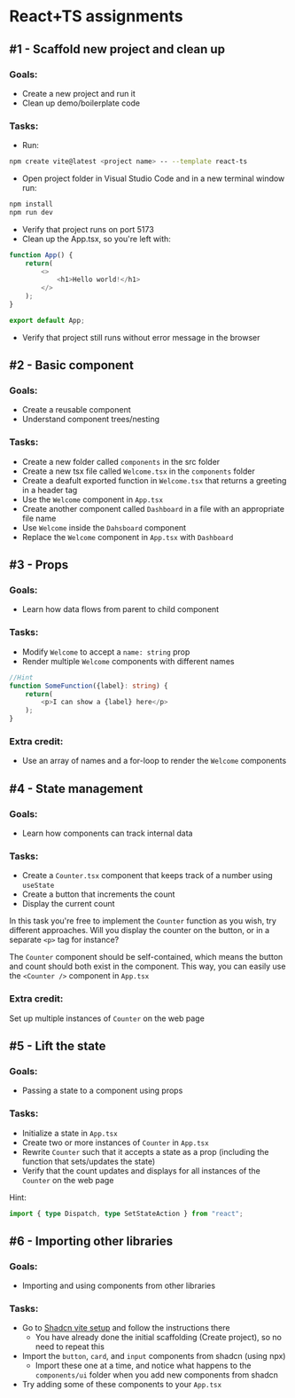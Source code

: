# React+TS assignments

## #1 - Scaffold new project and clean up

### Goals:
- Create a new project and run it
- Clean up demo/boilerplate code

### Tasks:
- Run:
```bash
npm create vite@latest <project name> -- --template react-ts
```
- Open project folder in Visual Studio Code and in a new terminal window run:
```bash
npm install
npm run dev
```
- Verify that project runs on port 5173
- Clean up the App.tsx, so you're left with:
```ts
function App() {
    return(
        <>
            <h1>Hello world!</h1>
        </>
    );
}

export default App;
```
- Verify that project still runs without error message in the browser

## #2 - Basic component

### Goals:
- Create a reusable component
- Understand component trees/nesting

### Tasks:
- Create a new folder called `components` in the src folder
- Create a new tsx file called `Welcome.tsx` in the `components` folder
- Create a deafult exported function in `Welcome.tsx` that returns a greeting in a header tag
- Use the `Welcome` component in `App.tsx`
- Create another component called `Dashboard` in a file with an appropriate file name
- Use `Welcome` inside the `Dahsboard` component
- Replace the `Welcome` component in `App.tsx` with `Dashboard`

## #3 - Props

### Goals:
- Learn how data flows from parent to child component

### Tasks:
- Modify `Welcome` to accept a `name: string` prop
- Render multiple `Welcome` components with different names

```ts
//Hint
function SomeFunction({label}: string) {
    return(
        <p>I can show a {label} here</p>
    );
}
```

### Extra credit:
- Use an array of names and a for-loop to render the `Welcome` components

## #4 - State management

### Goals:
- Learn how components can track internal data

### Tasks:
- Create a `Counter.tsx` component that keeps track of a number using `useState`
- Create a button that increments the count
- Display the current count

In this task you're free to implement the `Counter` function as you wish,
try different approaches. Will you display the counter on the button, or in a separate `<p>` tag for instance?

The `Counter` component should be self-contained, which means the button and count should both exist in the component. This way, you can easily use the `<Counter />` component in `App.tsx`

### Extra credit:
Set up multiple instances of `Counter` on the web page

## #5 - Lift the state

### Goals:
- Passing a state to a component using props

### Tasks:
- Initialize a state in `App.tsx`
- Create two or more instances of `Counter` in `App.tsx`
- Rewrite `Counter` such that it accepts a state as a prop (including the function that sets/updates the state)
- Verify that the count updates and displays for all instances of the `Counter` on the web page

Hint:
```ts
import { type Dispatch, type SetStateAction } from "react";
```

## #6 - Importing other libraries

### Goals:
- Importing and using components from other libraries

### Tasks:
- Go to [Shadcn vite setup](https://ui.shadcn.com/docs/installation/vite) and follow the instructions there
    - You have already done the initial scaffolding (Create project), so no need to repeat this
- Import the `button`, `card`, and `input` components from shadcn (using npx)
    - Import these one at a time, and notice what happens to the `components/ui` folder when you add new components from shadcn
- Try adding some of these components to your `App.tsx`